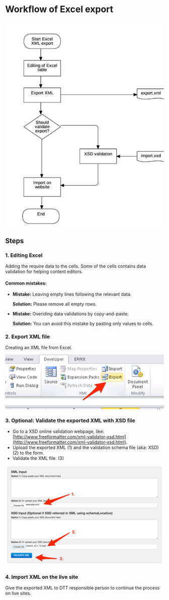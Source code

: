 # Workflow of Excel export

![Excel Export](images/excel_export_flowchart_diagram.png)

## Steps

### 1. Editing Excel

Adding the require data to the cells. Some of the cells contains data validation for helping content editors.


#### Common mistakes:

-  **Mistake:** Leaving empty lines following the relevant data.
   
   **Solution:** Please remove all empty rows.
   
-  **Mistake:** Overiding data validations by copy-and-paste.

   **Solution:** You can avoid this mistake by pasting only values to cells.



### 2. Export XML file

Creating an XML file from Excel.

![Export xml](images/excel_export.png)

### 3. Optional: Validate the exported XML with XSD file

- Go to a XSD online validation webpage, like: [http://www.freeformatter.com/xml-validator-xsd.html](http://www.freeformatter.com/xml-validator-xsd.html).
- Upload the exported XML (1) and the validation schema file (aka: XSD) (2) to the form.
- Validate the XML file. (3)

![Online XML validator](images/online_xml_validator_by_xsd.png)

### 4. Import XML on the live site

Give the exported XML to DTT responsible person to continue the process on live sites.